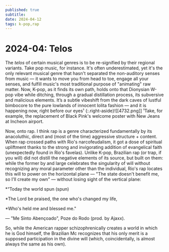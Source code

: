 ```yaml
---
published: true
subtitle: 
date: 2024-04-12
tags: k-pop,rap
---
```


#  2024-04: Telos

The *telos* of certain musical genres is to be re-signified by their regional variants. Take pop music, for instance. It's often underestimated, yet it's the only relevant musical genre that hasn't separated the non-auditory senses from music — it wants to move you from head to toe, engage all your senses, and fulfill music's most traditional purpose of "animating" raw matter. Now, K-pop, as it finds its own path, holds onto that Dionysian W-pop vibe while ditching, through a gradual distillation process, its subversive and malicious elements. It’s a subtle vibeshift from the dark caves of lustful bimbocore to the pure lowlands of innocent lolita fashion — and it is happening now, right before our eyes¹ 
{:.right-aside}![[4732.png]] ¹Take, for example, the replacement of Black Pink's welcome poster with New Jeans at Incheon airport. 

  
Now, onto rap. I think rap is a genre characterized fundamentally by its anacoluthic, direct and (most of the time) aggressive structure + content. When rap crossed paths with Rio's narcofeudalism, it got a dose of spiritual upliftment thanks to the strong and invigorating addition of evangelical faith (unexpectedly found in Rio's favelas). Unlike K-pop, Brazilian rap (or trap, if you will) did not distill the negative elements of its source, but built on them: while the former by and large celebrates the singularity of will without recognizing any moral parameter other than the individual, Rio's rap locates this will to power on the horizontal plane — "The state doesn't benefit me, so I'll create my own" — without losing sight of the vertical plane:  
  
*“Today the world spun (spun)  
  
*The Lord be praised, the one who's changed my life,  
  
*Who's held me and blessed me." 
  
— "Me Sinto Abençoado", Poze do Rodo (prod. by Ajaxx).  
  
So, while the American rapper schizophrenically creates a world in which he is God himself, the Brazilian Mc recognizes that his only merit is a supposed participation in the divine will (which, coincidentally, is almost always the same as his own).